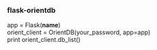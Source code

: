 <h3>flask-orientdb</h3>

app = Flask(__name__) <br>
orient_client = OrientDB(your_password, app=app)  <br>
print orient_client.db_list()  <br>
 
